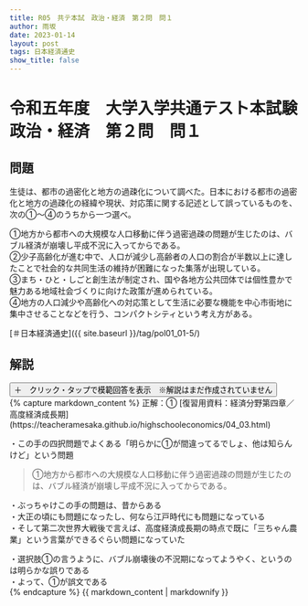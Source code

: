 ```yaml
---
title: R05　共テ本試　政治・経済　第２問　問１
author: 雨坂
date: 2023-01-14
layout: post
tags: 日本経済通史
show_title: false
---
```

  
# 令和五年度　大学入学共通テスト本試験　政治・経済　第２問　問１  
  
## 問題  
生徒は、都市の過密化と地方の過疎化について調べた。日本における都市の過密化と地方の過疎化の経緯や現状、対応策に関する記述として誤っているものを、次の①～④のうちから一つ選べ。  
  
①地方から都市への大規模な人口移動に伴う過密過疎の問題が生じたのは、バブル経済が崩壊し平成不況に入ってからである。  
②少子高齢化が進む中で、人口が減少し高齢者の人口の割合が半数以上に達したことで社会的な共同生活の維持が困難になった集落が出現している。  
③まち・ひと・しごと創生法が制定され、国や各地方公共団体では個性豊かで魅力ある地域社会づくりに向けた政策が進められている。  
④地方の人口減少や高齢化への対応策として生活に必要な機能を中心市街地に集中させることなどを行う、コンパクトシティという考え方がある。  
  
[＃日本経済通史]({{ site.baseurl }}/tag/pol01_01-5/)  
  
## 解説  
<div class="collapsible">
  <button class="collapsible-button">＋　クリック・タップで模範回答を表示　※解説はまだ作成されていません</button>
  <div class="collapsible-content">
    {% capture markdown_content %}
正解：①  
[復習用資料：経済分野第四章／高度経済成長期](https://teacheramesaka.github.io/highschooleconomics/04_03.html)  
  
・この手の四択問題でよくある「明らかに①が間違ってるでしょ、他は知らんけど」という問題  
  
>①地方から都市への大規模な人口移動に伴う過密過疎の問題が生じたのは、バブル経済が崩壊し平成不況に入ってからである。  
  
・ぶっちゃけこの手の問題は、昔からある  
・大正の頃にも問題になったし、何なら江戸時代にも問題になっている  
・そして第二次世界大戦後で言えば、高度経済成長期の時点で既に「三ちゃん農業」という言葉ができるぐらい問題になっていた  
  
・選択肢①の言うように、バブル崩壊後の不況期になってようやく、というのは明らかな誤りである  
・よって、①が誤文である  
    {% endcapture %}
    {{ markdown_content | markdownify }}
  </div>
</div>